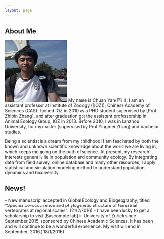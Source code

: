 ```yaml
---
layout: page
---
```


<h2> About Me </h2>

<img src="/images/yan1.jpg" class="floatpic" width="200" height="200">
My name is Chuan Yan(严川).  I am an assistant professor at Institute of Zoology ([IOZ]), Chinese Academy of Sciences (CAS).
I joined IOZ in 2010 as a PHD student supervised by [Prof. Zhibin Zhang], and after graduation got the assistant professorship in Animal Ecology Group, IOZ in 2013.
Before 2010, I was in Lanzhou University, for my master (supervised by Prof.Yingmei Zhang) and bachelor studies.

Being a scientist is a dream from my childhood! I am fascinated by both the known and unknown scientific knowledge about the world we are living in, which keeps me going on the path of science. 
At present, my research interests generally lie in population and community ecology. By integrating data from field survey, online database and many other resources, I apply statistical and simulation modeling method to understand
population dynamics and biodiversity. 


[IOZ]: http://www.ioz.ac.cn
[Prof. Zhibin Zhang]:http://sourcedb.ioz.cas.cn/yw/people/200907/t20090716_2088458.html
[Bascompte lab]:http://www.bascompte.net

<h2>News!</h2>
  - New manuscript accepted in Global Ecology and Biogeography, titled "Species co-occurrence and phylogenetic structure of terrestrial vertebrates at regional scales". (21/2/2016)
  - I have been lucky to get a scholarship to visit [Bascompte lab] in University of Zurich since September,2015, sponsored by Chinese Academic Sciences. It has been and will continue to be a wonderful experience. My visit will end in September, 2016.( 18/1/2016)


